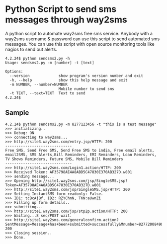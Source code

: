 # Python Script to send sms messages through way2sms #
A python script to automate  way2sms free sms service. Anybody with a way2sms  username & password can  use this script to send automated sms  messages. You can use this script with open source monitoring tools like nagios to send out alerts.

```
4.2.24$ python sendsms2.py -h
Usage: sendsms2.py -m [number] -t [text]

Options:
  --version             show program's version number and exit
  -h, --help            show this help message and exit
  -m NUMBER, --number=NUMBER
                        Mobile number to send sms
  -t TEXT, --text=TEXT  Text to send
4.2.24$
```

## Sample ##
```
4.2.24$ python sendsms2.py -m 8277123456 -t "this is a test message"
>>> initializing..
>>> Debug: ON
>>> connecting to way2sms...
>>> http://site3.way2sms.com/entry.jsp/HTTP: 200
------------------------------
Free SMS, Send Free SMS, Send Free SMS to india, Free email alerts, email2SMS, SMS Alerts,Bill Reminders, EMI Reminders, Loan Reminders, TV Shows Reminders, Future SMS, Mobile Bill Reminders
------------------------------
>>> http://site1.way2sms.com/Login1.action/HTTP: 200
>>> Received Token: AF35798AE4A8ABD5C47830E370AB327D.w801
>>> sending message...
>>> Opening http://site1.way2sms.com/jsp/SingleSMS.jsp?Token=AF35798AE4A8ABD5C47830E370AB327D.w801
>>> http://site1.way2sms.com/jsp/SingleSMS.jsp/HTTP: 200
>>> Setting InstantSMS form readonly: False.
>>> ID1: tcBcAjBf, ID2: RZYChnN, TKN:aUwnZi
>>> Filling up form details..
>>> submitting...
>>> http://site1.way2sms.com/jsp/stp2p.action/HTTP: 200
>>> Waiting...8 sec/POST wait.
>>> http://site1.way2sms.com/generalconfirm.action?SentMessage=Message+has+been+submitted+successfully&Mnumber=8277200849&Mmess=this+is+a+test+message&Token=AF35798AE4A8ABD5C47830E370AB327D.w801/HTTP: 200
>>> Closing session..
>>> Done.
```